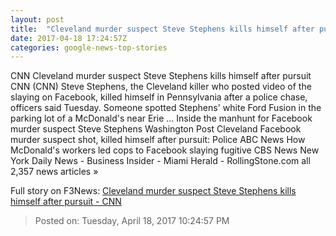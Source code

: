 ```yaml
---
layout: post
title:  "Cleveland murder suspect Steve Stephens kills himself after pursuit - CNN"
date: 2017-04-18 17:24:57Z
categories: google-news-top-stories
---
```


CNN Cleveland murder suspect Steve Stephens kills himself after pursuit CNN (CNN) Steve Stephens, the Cleveland killer who posted video of the slaying on Facebook, killed himself in Pennsylvania after a police chase, officers said Tuesday. Someone spotted Stephens' white Ford Fusion in the parking lot of a McDonald's near Erie ... Inside the manhunt for Facebook murder suspect Steve Stephens Washington Post Cleveland Facebook murder suspect shot, killed himself after pursuit: Police ABC News How McDonald's workers led cops to Facebook slaying fugitive CBS News New York Daily News - Business Insider - Miami Herald - RollingStone.com all 2,357 news articles »


Full story on F3News: [Cleveland murder suspect Steve Stephens kills himself after pursuit - CNN](http://www.f3nws.com/n/ShPnUE)

> Posted on: Tuesday, April 18, 2017 10:24:57 PM
